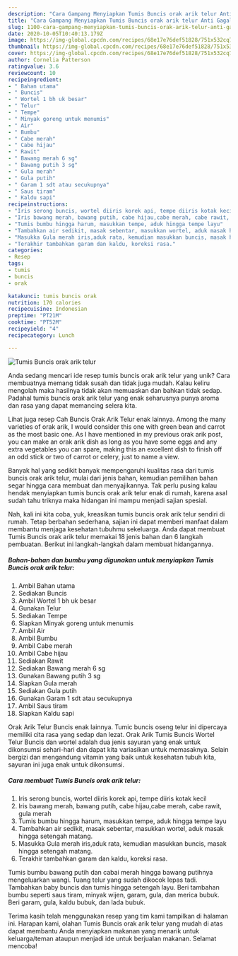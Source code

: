 ```yaml
---
description: "Cara Gampang Menyiapkan Tumis Buncis orak arik telur Anti Gagal"
title: "Cara Gampang Menyiapkan Tumis Buncis orak arik telur Anti Gagal"
slug: 1100-cara-gampang-menyiapkan-tumis-buncis-orak-arik-telur-anti-gagal
date: 2020-10-05T10:40:13.179Z
image: https://img-global.cpcdn.com/recipes/68e17e76def51828/751x532cq70/tumis-buncis-orak-arik-telur-foto-resep-utama.jpg
thumbnail: https://img-global.cpcdn.com/recipes/68e17e76def51828/751x532cq70/tumis-buncis-orak-arik-telur-foto-resep-utama.jpg
cover: https://img-global.cpcdn.com/recipes/68e17e76def51828/751x532cq70/tumis-buncis-orak-arik-telur-foto-resep-utama.jpg
author: Cornelia Patterson
ratingvalue: 3.6
reviewcount: 10
recipeingredient:
- " Bahan utama"
- " Buncis"
- " Wortel 1 bh uk besar"
- " Telur"
- " Tempe"
- " Minyak goreng untuk menumis"
- " Air"
- " Bumbu"
- " Cabe merah"
- " Cabe hijau"
- " Rawit"
- " Bawang merah 6 sg"
- " Bawang putih 3 sg"
- " Gula merah"
- " Gula putih"
- " Garam 1 sdt atau secukupnya"
- " Saus tiram"
- " Kaldu sapi"
recipeinstructions:
- "Iris serong buncis, wortel diiris korek api, tempe diiris kotak kecil"
- "Iris bawang merah, bawang putih, cabe hijau,cabe merah, cabe rawit, gula merah"
- "Tumis bumbu hingga harum, masukkan tempe, aduk hingga tempe layu"
- "Tambahkan air sedikit, masak sebentar, masukkan wortel, aduk masak hingga setengah matang."
- "Masukka Gula merah iris,aduk rata, kemudian masukkan buncis, masak hingga setengah matang."
- "Terakhir tambahkan garam dan kaldu, koreksi rasa."
categories:
- Resep
tags:
- tumis
- buncis
- orak

katakunci: tumis buncis orak 
nutrition: 170 calories
recipecuisine: Indonesian
preptime: "PT21M"
cooktime: "PT52M"
recipeyield: "4"
recipecategory: Lunch

---
```



![Tumis Buncis orak arik telur](https://img-global.cpcdn.com/recipes/68e17e76def51828/751x532cq70/tumis-buncis-orak-arik-telur-foto-resep-utama.jpg)

Anda sedang mencari ide resep tumis buncis orak arik telur yang unik? Cara membuatnya memang tidak susah dan tidak juga mudah. Kalau keliru mengolah maka hasilnya tidak akan memuaskan dan bahkan tidak sedap. Padahal tumis buncis orak arik telur yang enak seharusnya punya aroma dan rasa yang dapat memancing selera kita.

Lihat juga resep Cah Buncis Orak Arik Telur enak lainnya. Among the many varieties of orak arik, I would consider this one with green bean and carrot as the most basic one. As I have mentioned in my previous orak arik post, you can make an orak arik dish as long as you have some eggs and any extra vegetables you can spare, making this an excellent dish to finish off an odd stick or two of carrot or celery, just to name a view.

Banyak hal yang sedikit banyak mempengaruhi kualitas rasa dari tumis buncis orak arik telur, mulai dari jenis bahan, kemudian pemilihan bahan segar hingga cara membuat dan menyajikannya. Tak perlu pusing kalau hendak menyiapkan tumis buncis orak arik telur enak di rumah, karena asal sudah tahu triknya maka hidangan ini mampu menjadi sajian spesial.


Nah, kali ini kita coba, yuk, kreasikan tumis buncis orak arik telur sendiri di rumah. Tetap berbahan sederhana, sajian ini dapat memberi manfaat dalam membantu menjaga kesehatan tubuhmu sekeluarga. Anda dapat membuat Tumis Buncis orak arik telur memakai 18 jenis bahan dan 6 langkah pembuatan. Berikut ini langkah-langkah dalam membuat hidangannya.

<!--inarticleads1-->

##### Bahan-bahan dan bumbu yang digunakan untuk menyiapkan Tumis Buncis orak arik telur:

1. Ambil  Bahan utama
1. Sediakan  Buncis
1. Ambil  Wortel 1 bh uk besar
1. Gunakan  Telur
1. Sediakan  Tempe
1. Siapkan  Minyak goreng untuk menumis
1. Ambil  Air
1. Ambil  Bumbu
1. Ambil  Cabe merah
1. Ambil  Cabe hijau
1. Sediakan  Rawit
1. Sediakan  Bawang merah 6 sg
1. Gunakan  Bawang putih 3 sg
1. Siapkan  Gula merah
1. Sediakan  Gula putih
1. Gunakan  Garam 1 sdt atau secukupnya
1. Ambil  Saus tiram
1. Siapkan  Kaldu sapi


Orak Arik Telur Buncis enak lainnya. Tumic buncis oseng telur ini dipercaya memiliki cita rasa yang sedap dan lezat. Orak Arik Tumis Buncis Wortel Telur Buncis dan wortel adalah dua jenis sayuran yang enak untuk dikonsumsi sehari-hari dan dapat kita variasikan untuk memasaknya. Selain bergizi dan mengandung vitamin yang baik untuk kesehatan tubuh kita, sayuran ini juga enak untuk dikonsumsi. 

<!--inarticleads2-->

##### Cara membuat Tumis Buncis orak arik telur:

1. Iris serong buncis, wortel diiris korek api, tempe diiris kotak kecil
1. Iris bawang merah, bawang putih, cabe hijau,cabe merah, cabe rawit, gula merah
1. Tumis bumbu hingga harum, masukkan tempe, aduk hingga tempe layu
1. Tambahkan air sedikit, masak sebentar, masukkan wortel, aduk masak hingga setengah matang.
1. Masukka Gula merah iris,aduk rata, kemudian masukkan buncis, masak hingga setengah matang.
1. Terakhir tambahkan garam dan kaldu, koreksi rasa.


Tumis bumbu bawang putih dan cabai merah hingga bawang putihnya mengeluarkan wangi. Tuang telur yang sudah dikocok lepas tadi. Tambahkan baby buncis dan tumis hingga setengah layu. Beri tambahan bumbu seperti saus tiram, minyak wijen, garam, gula, dan merica bubuk. Beri garam, gula, kaldu bubuk, dan lada bubuk. 

Terima kasih telah menggunakan resep yang tim kami tampilkan di halaman ini. Harapan kami, olahan Tumis Buncis orak arik telur yang mudah di atas dapat membantu Anda menyiapkan makanan yang menarik untuk keluarga/teman ataupun menjadi ide untuk berjualan makanan. Selamat mencoba!
